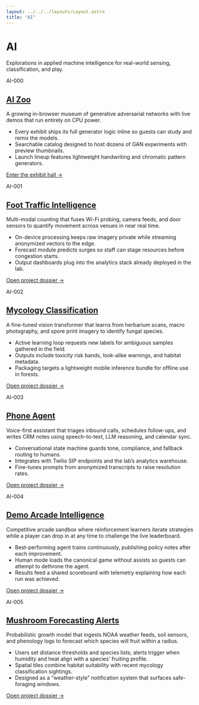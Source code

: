 ```yaml
---
layout: ../../../layouts/Layout.astro
title: "AI"
---
```

<h1>AI</h1>
<p class="mono">Explorations in applied machine intelligence for real-world sensing, classification, and play.</p>
<div class="grid">
    <article class="card span-6">
      <div class="label mono">AI-000</div>
      <div>
        <h2><a href="/lab/ai/zoo/">AI Zoo</a></h2>
        <p>
          A growing in-browser museum of generative adversarial networks with live demos that run entirely on CPU power.
        </p>
        <ul>
          <li>Every exhibit ships its full generator logic inline so guests can study and remix the models.</li>
          <li>Searchable catalog designed to host dozens of GAN experiments with preview thumbnails.</li>
          <li>Launch lineup features lightweight handwriting and chromatic pattern generators.</li>
        </ul>
        <p><a href="/lab/ai/zoo/" class="mono">Enter the exhibit hall →</a></p>
      </div>
    </article>
    <article class="card span-6">
      <div class="label mono">AI-001</div>
      <div>
        <h2><a href="/lab/ai/foot-traffic-intelligence/">Foot Traffic Intelligence</a></h2>
        <p>
          Multi-modal counting that fuses Wi-Fi probing, camera feeds, and door sensors to quantify movement across venues in near real time.
        </p>
        <ul>
          <li>On-device processing keeps raw imagery private while streaming anonymized vectors to the edge.</li>
          <li>Forecast module predicts surges so staff can stage resources before congestion starts.</li>
          <li>Output dashboards plug into the analytics stack already deployed in the lab.</li>
        </ul>
        <p><a href="/lab/ai/foot-traffic-intelligence/" class="mono">Open project dossier →</a></p>
      </div>
    </article>
    <article class="card span-6">
      <div class="label mono">AI-002</div>
      <div>
        <h2><a href="/lab/ai/mycology-classification/">Mycology Classification</a></h2>
        <p>
          A fine-tuned vision transformer that learns from herbarium scans, macro photography, and spore print imagery to identify fungal species.
        </p>
        <ul>
          <li>Active learning loop requests new labels for ambiguous samples gathered in the field.</li>
          <li>Outputs include toxicity risk bands, look-alike warnings, and habitat metadata.</li>
          <li>Packaging targets a lightweight mobile inference bundle for offline use in forests.</li>
        </ul>
        <p><a href="/lab/ai/mycology-classification/" class="mono">Open project dossier →</a></p>
      </div>
    </article>
    <article class="card span-6">
      <div class="label mono">AI-003</div>
      <div>
        <h2><a href="/lab/ai/phone-agent/">Phone Agent</a></h2>
        <p>
          Voice-first assistant that triages inbound calls, schedules follow-ups, and writes CRM notes using speech-to-text, LLM reasoning, and calendar sync.
        </p>
        <ul>
          <li>Conversational state machine guards tone, compliance, and fallback routing to humans.</li>
          <li>Integrates with Twilio SIP endpoints and the lab’s analytics warehouse.</li>
          <li>Fine-tunes prompts from anonymized transcripts to raise resolution rates.</li>
        </ul>
        <p><a href="/lab/ai/phone-agent/" class="mono">Open project dossier →</a></p>
      </div>
    </article>
    <article class="card span-6">
      <div class="label mono">AI-004</div>
      <div>
        <h2><a href="/lab/ai/demo-arcade-intelligence/">Demo Arcade Intelligence</a></h2>
        <p>
          Competitive arcade sandbox where reinforcement learners iterate strategies while a player can drop in at any time to challenge the live leaderboard.
        </p>
        <ul>
          <li>Best-performing agent trains continuously, publishing policy notes after each improvement.</li>
          <li>Human mode loads the canonical game without assists so guests can attempt to dethrone the agent.</li>
          <li>Results feed a shared scoreboard with telemetry explaining how each run was achieved.</li>
        </ul>
        <p><a href="/lab/ai/demo-arcade-intelligence/" class="mono">Open project dossier →</a></p>
      </div>
    </article>
    <article class="card span-6">
      <div class="label mono">AI-005</div>
      <div>
        <h2><a href="/lab/ai/mushroom-forecasting-alerts/">Mushroom Forecasting Alerts</a></h2>
        <p>
          Probabilistic growth model that ingests NOAA weather feeds, soil sensors, and phenology logs to forecast which species will fruit within a radius.
        </p>
        <ul>
          <li>Users set distance thresholds and species lists; alerts trigger when humidity and heat align with a species’ fruiting profile.</li>
          <li>Spatial tiles combine habitat suitability with recent mycology classification sightings.</li>
          <li>Designed as a “weather-style” notification system that surfaces safe-foraging windows.</li>
        </ul>
        <p><a href="/lab/ai/mushroom-forecasting-alerts/" class="mono">Open project dossier →</a></p>
      </div>
    </article>
</div>
